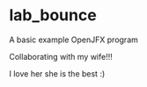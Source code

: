 # lab_bounce

A basic example OpenJFX program

Collaborating with my wife!!!

I love her she is the best :)
